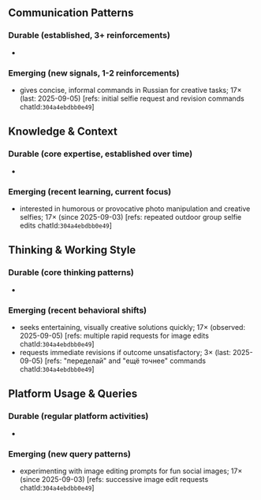 ## Communication Patterns
### Durable (established, 3+ reinforcements)
-

### Emerging (new signals, 1-2 reinforcements)
- gives concise, informal commands in Russian for creative tasks; 17× (last: 2025-09-05) [refs: initial selfie request and revision commands chatId:`304a4ebdbb0e49`]

## Knowledge & Context
### Durable (core expertise, established over time)
-

### Emerging (recent learning, current focus)
- interested in humorous or provocative photo manipulation and creative selfies; 17× (since 2025-09-03) [refs: repeated outdoor group selfie edits chatId:`304a4ebdbb0e49`]

## Thinking & Working Style
### Durable (core thinking patterns)
-

### Emerging (recent behavioral shifts)
- seeks entertaining, visually creative solutions quickly; 17× (observed: 2025-09-05) [refs: multiple rapid requests for image edits chatId:`304a4ebdbb0e49`]
- requests immediate revisions if outcome unsatisfactory; 3× (last: 2025-09-05) [refs: "переделай" and "ещё точнее" commands chatId:`304a4ebdbb0e49`]

## Platform Usage & Queries
### Durable (regular platform activities)
-

### Emerging (new query patterns)
- experimenting with image editing prompts for fun social images; 17× (since 2025-09-03) [refs: successive image edit requests chatId:`304a4ebdbb0e49`]